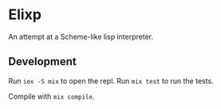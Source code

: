 # Elixp

An attempt at a Scheme-like lisp interpreter.

## Development

Run `iex -S mix` to open the repl. 
Run `mix test` to run the tests. 

Compile with `mix compile`.
